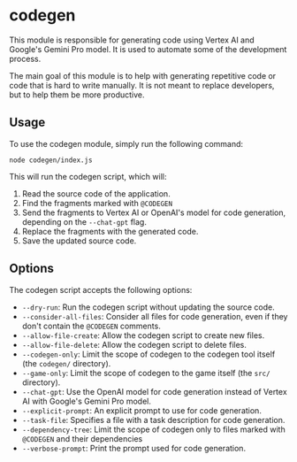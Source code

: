 # codegen

This module is responsible for generating code using Vertex AI and Google's Gemini Pro model.
It is used to automate some of the development process.

The main goal of this module is to help with generating repetitive code or code that is hard to write manually.
It is not meant to replace developers, but to help them be more productive.

## Usage

To use the codegen module, simply run the following command:

```
node codegen/index.js
```

This will run the codegen script, which will:

1. Read the source code of the application.
2. Find the fragments marked with `@CODEGEN`
3. Send the fragments to Vertex AI or OpenAI's model for code generation, depending on the `--chat-gpt` flag.
4. Replace the fragments with the generated code.
5. Save the updated source code.

## Options

The codegen script accepts the following options:

- `--dry-run`: Run the codegen script without updating the source code.
- `--consider-all-files`: Consider all files for code generation, even if they don't contain the `@CODEGEN` comments.
- `--allow-file-create`: Allow the codegen script to create new files.
- `--allow-file-delete`: Allow the codegen script to delete files.
- `--codegen-only`: Limit the scope of codegen to the codegen tool itself (the `codegen/` directory).
- `--game-only`: Limit the scope of codegen to the game itself (the `src/` directory).
- `--chat-gpt`: Use the OpenAI model for code generation instead of Vertex AI with Google's Gemini Pro model.
- `--explicit-prompt`: An explicit prompt to use for code generation.
- `--task-file`: Specifies a file with a task description for code generation.
- `--dependency-tree`: Limit the scope of codegen only to files marked with `@CODEGEN` and their dependencies
- `--verbose-prompt`: Print the prompt used for code generation.
